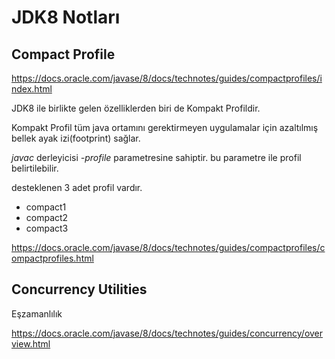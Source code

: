 # JDK8 Notları

## Compact Profile

<https://docs.oracle.com/javase/8/docs/technotes/guides/compactprofiles/index.html>

JDK8 ile birlikte gelen özelliklerden biri de Kompakt Profildir.

Kompakt Profil tüm java ortamını gerektirmeyen uygulamalar için azaltılmış bellek ayak izi(footprint) sağlar.  

*javac* derleyicisi *-profile* parametresine sahiptir. bu parametre ile profil belirtilebilir. 

desteklenen 3 adet profil vardır. 

- compact1
- compact2
- compact3

<https://docs.oracle.com/javase/8/docs/technotes/guides/compactprofiles/compactprofiles.html>

 ## Concurrency Utilities

 Eşzamanlılık

 <https://docs.oracle.com/javase/8/docs/technotes/guides/concurrency/overview.html>
  


	